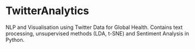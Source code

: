 # TwitterAnalytics

NLP and Visualisation using Twitter Data for Global Health.  Contains text processing, unsupervised methods (LDA, t-SNE) and Sentiment Analysis in Python.

